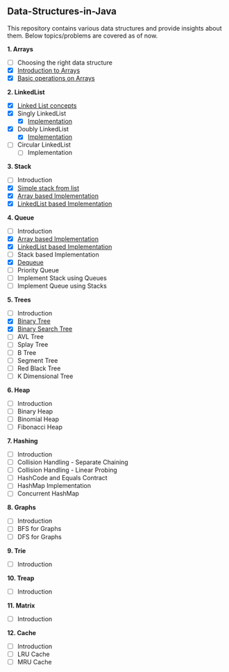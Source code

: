 ## Data-Structures-in-Java
This repository contains various data structures and provide insights about them. Below topics/problems are covered as of now.

**1. Arrays**
- [ ] Choosing the right data structure
- [X] [Introduction to Arrays](../master/src/com/deepak/data/structures/Arrays/Introduction.md)
- [X] [Basic operations on Arrays](../master/src/com/deepak/data/structures/Arrays/BasicOperations.java)

**2. LinkedList**    
- [X] [Linked List concepts](../master/src/com/deepak/data/structures/LinkedList/LinkedListConcepts.md)
- [X] Singly LinkedList
    - [X] [Implementation](../master/src/com/deepak/data/structures/LinkedList/SinglyLinkedList.java)
- [X] Doubly LinkedList
    - [X] [Implementation](../master/src/com/deepak/data/structures/LinkedList/DoublyLinkedList.java)
- [ ] Circular LinkedList
    - [ ] Implementation

**3. Stack**
- [ ] Introduction
- [X] [Simple stack from list](../master/src/com/deepak/data/structures/Stack/SimpleStackFromList.java)
- [X] [Array based Implementation](../master/src/com/deepak/data/structures/Stack/ArrayBasedStack.java)
- [X] [LinkedList based Implementation](../master/src/com/deepak/data/structures/Stack/LinkedListBasedStack.java) 

**4. Queue**
- [ ] Introduction
- [X] [Array based Implementation](../master/src/com/deepak/data/structures/Queue/ArrayBasedQueue.java)
- [X] [LinkedList based Implementation](../master/src/com/deepak/data/structures/Queue/LinkedListBasedQueue.java) 
- [ ] Stack based Implementation
- [X] [Dequeue](../master/src/com/deepak/data/structures/Queue/Dequeue.java)
- [ ] Priority Queue
- [ ] Implement Stack using Queues
- [ ] Implement Queue using Stacks

**5. Trees**
- [ ] Introduction
- [X] [Binary Tree](../master/src/com/deepak/data/structures/Tree/BinaryTree.java)
- [X] [Binary Search Tree](../master/src/com/deepak/data/structures/Tree/BinarySearchTree.java)
- [ ] AVL Tree
- [ ] Splay Tree
- [ ] B Tree
- [ ] Segment Tree
- [ ] Red Black Tree
- [ ] K Dimensional Tree

**6. Heap**
- [ ] Introduction
- [ ] Binary Heap
- [ ] Binomial Heap
- [ ] Fibonacci Heap 

**7. Hashing**
- [ ] Introduction
- [ ] Collision Handling - Separate Chaining
- [ ] Collision Handling - Linear Probing
- [ ] HashCode and Equals Contract
- [ ] HashMap Implementation
- [ ] Concurrent HashMap

**8. Graphs**
- [ ] Introduction
- [ ] BFS for Graphs
- [ ] DFS for Graphs

**9. Trie**
- [ ] Introduction

**10. Treap**
- [ ] Introduction

**11. Matrix**
- [ ] Introduction

**12. Cache**
- [ ] Introduction
- [ ] LRU Cache
- [ ] MRU Cache
